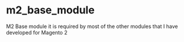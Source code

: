 # m2_base_module
M2 Base module it is required by most of the other modules that I have developed for Magento 2
